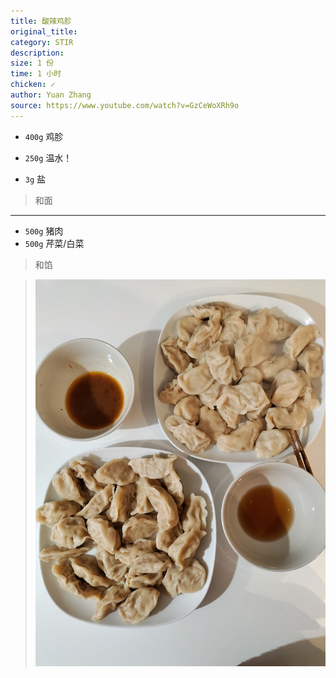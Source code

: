 ```yaml
---
title: 酸辣鸡胗
original_title: 
category: STIR
description: 
size: 1 份
time: 1 小时 
chicken: ✓
author: Yuan Zhang
source: https://www.youtube.com/watch?v=GzCeWoXRh9o 
---
```


* `400g` 鸡胗

* `250g` 温水！
* `3g` 盐 

> 和面

---

* `500g` 猪肉
* `500g` 芹菜/白菜

> 和馅

> ![](./assets/photos/jiaozi_2024.12.22.jpg)
